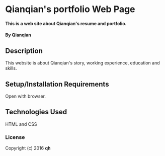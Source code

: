 # Qianqian's portfolio Web Page

#### This is a web site about Qianqian's resume and portfolio.

#### By Qianqian

## Description

This website is about Qianqian's story, working experience, education and skills.

## Setup/Installation Requirements

Open with browser.


## Technologies Used

HTML and CSS

### License



Copyright (c) 2016 **qh**

